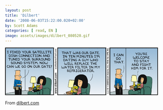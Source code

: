 ```yaml
---
layout: post
title: 'Dilbert'
date: '2008-06-03T15:22:00.020+02:00'
by: Scott Adams
categories: [ read, EN ]
image: assets/images/dilbert_080520.gif
---
```


<img border="0" src="../assets/images/dilbert_080522.gif"/>

From <a href="https://dilbert.com/">dilbert.com</a>
